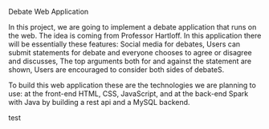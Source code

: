 Debate Web Application

In this project, we are going to implement a debate application that runs on the web. The idea is coming from Professor Hartloff. In this application there will be essentially these features: Social media for debates, Users can submit statements for debate and everyone chooses to agree or disagree and discusses, The top arguments both for and against the statement are shown, Users are encouraged to consider both sides of debateS.

To build this web application these are the technologies we are planning to use: at the front-end HTML, CSS, JavaScript, and at the back-end Spark with Java by building a rest api and a MySQL backend.

test
